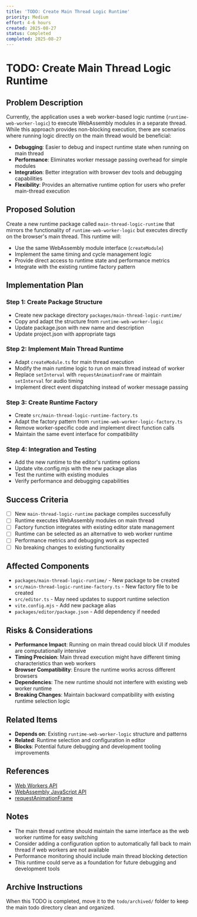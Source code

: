 ```yaml
---
title: 'TODO: Create Main Thread Logic Runtime'
priority: Medium
effort: 4-6 hours
created: 2025-08-27
status: Completed
completed: 2025-08-27
---
```


# TODO: Create Main Thread Logic Runtime

## Problem Description

Currently, the application uses a web worker-based logic runtime (`runtime-web-worker-logic`) to execute WebAssembly modules in a separate thread. While this approach provides non-blocking execution, there are scenarios where running logic directly on the main thread would be beneficial:

- **Debugging**: Easier to debug and inspect runtime state when running on main thread
- **Performance**: Eliminates worker message passing overhead for simple modules
- **Integration**: Better integration with browser dev tools and debugging capabilities
- **Flexibility**: Provides an alternative runtime option for users who prefer main-thread execution

## Proposed Solution

Create a new runtime package called `main-thread-logic-runtime` that mirrors the functionality of `runtime-web-worker-logic` but executes directly on the browser's main thread. This runtime will:

- Use the same WebAssembly module interface (`createModule`)
- Implement the same timing and cycle management logic
- Provide direct access to runtime state and performance metrics
- Integrate with the existing runtime factory pattern

## Implementation Plan

### Step 1: Create Package Structure
- Create new package directory `packages/main-thread-logic-runtime/`
- Copy and adapt the structure from `runtime-web-worker-logic`
- Update package.json with new name and description
- Update project.json with appropriate tags

### Step 2: Implement Main Thread Runtime
- Adapt `createModule.ts` for main thread execution
- Modify the main runtime logic to run on main thread instead of worker
- Replace `setInterval` with `requestAnimationFrame` or maintain `setInterval` for audio timing
- Implement direct event dispatching instead of worker message passing

### Step 3: Create Runtime Factory
- Create `src/main-thread-logic-runtime-factory.ts`
- Adapt the factory pattern from `runtime-web-worker-logic-factory.ts`
- Remove worker-specific code and implement direct function calls
- Maintain the same event interface for compatibility

### Step 4: Integration and Testing
- Add the new runtime to the editor's runtime options
- Update vite.config.mjs with the new package alias
- Test the runtime with existing modules
- Verify performance and debugging capabilities

## Success Criteria

- [ ] New `main-thread-logic-runtime` package compiles successfully
- [ ] Runtime executes WebAssembly modules on main thread
- [ ] Factory function integrates with existing editor state management
- [ ] Runtime can be selected as an alternative to web worker runtime
- [ ] Performance metrics and debugging work as expected
- [ ] No breaking changes to existing functionality

## Affected Components

- `packages/main-thread-logic-runtime/` - New package to be created
- `src/main-thread-logic-runtime-factory.ts` - New factory file to be created
- `src/editor.ts` - May need updates to support runtime selection
- `vite.config.mjs` - Add new package alias
- `packages/editor/package.json` - Add dependency if needed

## Risks & Considerations

- **Performance Impact**: Running on main thread could block UI if modules are computationally intensive
- **Timing Precision**: Main thread execution might have different timing characteristics than web workers
- **Browser Compatibility**: Ensure the runtime works across different browsers
- **Dependencies**: The new runtime should not interfere with existing web worker runtime
- **Breaking Changes**: Maintain backward compatibility with existing runtime selection logic

## Related Items

- **Depends on**: Existing `runtime-web-worker-logic` structure and patterns
- **Related**: Runtime selection and configuration in editor
- **Blocks**: Potential future debugging and development tooling improvements

## References

- [Web Workers API](https://developer.mozilla.org/en-US/docs/Web/API/Web_Workers_API)
- [WebAssembly JavaScript API](https://developer.mozilla.org/en-US/docs/Web/JavaScript/Reference/Global_Objects/WebAssembly)
- [requestAnimationFrame](https://developer.mozilla.org/en-US/docs/Web/API/window/requestAnimationFrame)

## Notes

- The main thread runtime should maintain the same interface as the web worker runtime for easy switching
- Consider adding a configuration option to automatically fall back to main thread if web workers are not available
- Performance monitoring should include main thread blocking detection
- This runtime could serve as a foundation for future debugging and development tools

## Archive Instructions

When this TODO is completed, move it to the `todo/archived/` folder to keep the main todo directory clean and organized. 
